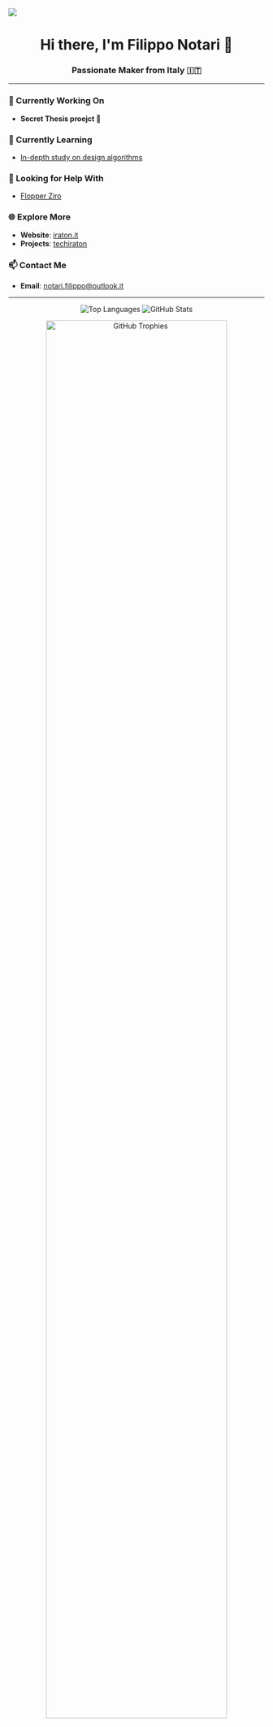 ![](https://komarev.com/ghpvc/?username=lraton&style=for-the-badge)

<h1 align="center">Hi there, I'm Filippo Notari 👋</h1>
<h3 align="center">Passionate Maker from Italy 🇮🇹</h3>

---

### 🔭 Currently Working On  
- **Secret Thesis proejct 🤫**  

### 🌱 Currently Learning  
- [In-depth study on design algorithms](https://mrce.in/ebooks/Algorithm%20Design%20Manual%203rd%20Ed.pdf)  

### 🤝 Looking for Help With  
- [Flopper Ziro](https://github.com/lraton/FlopperZiro)  

### 🌐 Explore More
- **Website**: [iraton.it](https://iraton.it/)  
- **Projects**: [techiraton](https://tech.iraton.it/)

### 📫 Contact Me  
- **Email**: notari.filippo@outlook.it  

---

<p align="center">
  <img src="https://github-readme-stats.vercel.app/api/top-langs?username=lraton&show_icons=true&locale=en&layout=compact&theme=synthwave" alt="Top Languages" />
  <img src="https://github-readme-stats.vercel.app/api?username=lraton&show_icons=true&locale=en&theme=synthwave" alt="GitHub Stats" />
</p>

<div align="center">
  <img width="84%" src="https://github-profile-trophy.vercel.app/?username=lraton&theme=radical&row=1&column=7&margin-h=15&margin-w=5&no-bg=true" alt="GitHub Trophies" />
</div>
